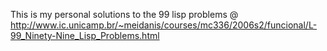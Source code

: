 This is my personal solutions to the 99 lisp problems @ http://www.ic.unicamp.br/~meidanis/courses/mc336/2006s2/funcional/L-99_Ninety-Nine_Lisp_Problems.html
